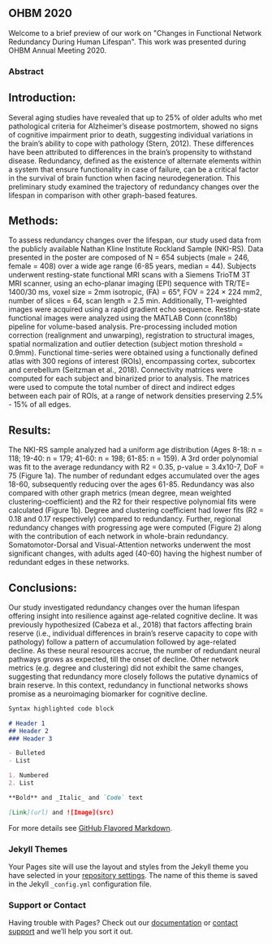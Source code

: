 ## OHBM 2020

Welcome to a brief preview of our work on "Changes in Functional Network Redundancy During Human Lifespan". This work was presented during OHBM Annual Meeting 2020.

### Abstract

## Introduction: 
Several aging studies have revealed that up to 25% of older adults who met pathological criteria for Alzheimer’s disease postmortem, showed no signs of cognitive impairment prior to death, suggesting individual variations in the brain’s ability to cope with pathology (Stern, 2012). These differences have been attributed to differences in the brain’s propensity to withstand disease. Redundancy, defined as the existence of alternate elements within a system that ensure functionality in case of failure, can be a critical factor in the survival of brain function when facing neurodegeneration. This preliminary study examined the trajectory of redundancy changes over the lifespan in comparison with other graph-based features. 
## Methods: 
To assess redundancy changes over the lifespan, our study used data from the publicly available Nathan Kline Institute Rockland Sample (NKI-RS). Data presented in the poster are composed of N = 654 subjects (male = 246, female = 408) over a wide age range (6-85 years, median = 44). Subjects underwent resting-state functional MRI scans with a Siemens TrioTM 3T MRI scanner, using an echo-planar imaging (EPI) sequence with TR/TE= 1400/30 ms, voxel size = 2mm isotropic, (FA) = 65°, FOV = 224 × 224 mm2, number of slices = 64, scan length = 2.5 min. Additionally, T1-weighted images were acquired using a rapid gradient echo sequence. Resting-state functional images were analyzed using the MATLAB Conn (conn18b) pipeline for volume-based analysis. Pre-processing included motion correction (realignment and unwarping), registration to structural images, spatial normalization and outlier detection (subject motion threshold = 0.9mm). Functional time-series were obtained using a functionally defined atlas with 300 regions of interest (ROIs), encompassing cortex, subcortex and cerebellum (Seitzman et al., 2018). Connectivity matrices were computed for each subject and binarized prior to analysis. The matrices were used to compute the total number of direct and indirect edges between each pair of ROIs, at a range of network densities preserving 2.5% - 15% of all edges.
## Results: 
The NKI-RS sample analyzed had a uniform age distribution (Ages 8-18: n = 118; 19-40: n = 179; 41-60: n = 198; 61-85: n = 159). A 3rd order polynomial was fit to the average redundancy with R2 = 0.35, p-value = 3.4x10-7, DoF = 75 (Figure 1a). The number of redundant edges accumulated over the ages 18-60, subsequently reducing over the ages 61-85. Redundancy was also compared with other graph metrics (mean degree, mean weighted clustering-coefficient) and the R2 for their respective polynomial fits were calculated (Figure 1b). Degree and clustering coefficient had lower fits (R2 = 0.18 and 0.17 respectively) compared to redundancy. Further, regional redundancy changes with progressing age were computed (Figure 2) along with the contribution of each network in whole-brain redundancy. Somatomotor-Dorsal and Visual-Attention networks underwent the most significant changes, with adults aged (40-60) having the highest number of redundant edges in these networks.
## Conclusions:
Our study investigated redundancy changes over the human lifespan offering insight into resilience against age-related cognitive decline. It was previously hypothesized (Cabeza et al., 2018) that factors affecting brain reserve (i.e., individual differences in brain’s reserve capacity to cope with pathology) follow a pattern of accumulation followed by age-related decline. As these neural resources accrue, the number of redundant neural pathways grows as expected, till the onset of decline. Other network metrics (e.g. degree and clustering) did not exhibit the same changes, suggesting that redundancy more closely follows the putative dynamics of brain reserve. In this context, redundancy in functional networks shows promise as a neuroimaging biomarker for cognitive decline.

```markdown
Syntax highlighted code block

# Header 1
## Header 2
### Header 3

- Bulleted
- List

1. Numbered
2. List

**Bold** and _Italic_ and `Code` text

[Link](url) and ![Image](src)
```

For more details see [GitHub Flavored Markdown](https://guides.github.com/features/mastering-markdown/).

### Jekyll Themes

Your Pages site will use the layout and styles from the Jekyll theme you have selected in your [repository settings](https://github.com/usadiqgriffin/ohbm2020.lifespan/settings). The name of this theme is saved in the Jekyll `_config.yml` configuration file.

### Support or Contact

Having trouble with Pages? Check out our [documentation](https://help.github.com/categories/github-pages-basics/) or [contact support](https://github.com/contact) and we’ll help you sort it out.
